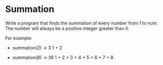 # Summation

Write a program that finds the summation of every number from 1 to num. The number will always be a positive integer greater than 0.

For example:
- summation(2) -> 3
  1 + 2

- summation(8) -> 36
  1 + 2 + 3 + 4 + 5 + 6 + 7 + 8